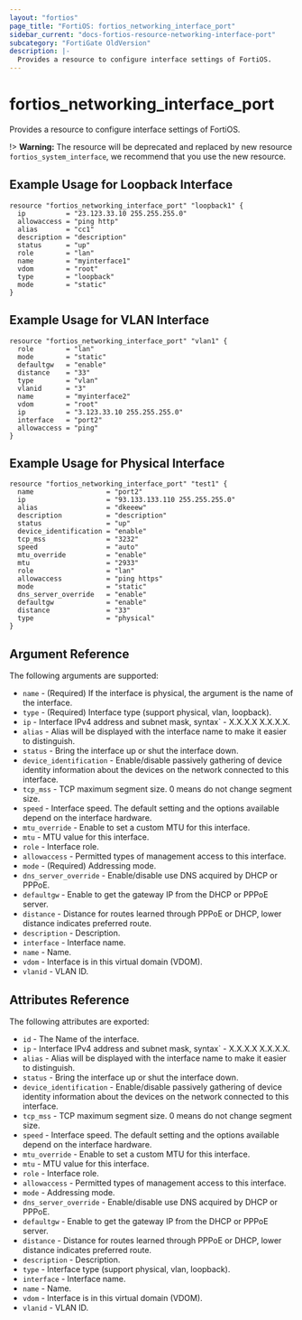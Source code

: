```yaml
---
layout: "fortios"
page_title: "FortiOS: fortios_networking_interface_port"
sidebar_current: "docs-fortios-resource-networking-interface-port"
subcategory: "FortiGate OldVersion"
description: |-
  Provides a resource to configure interface settings of FortiOS.
---
```


# fortios_networking_interface_port
Provides a resource to configure interface settings of FortiOS.

!> **Warning:** The resource will be deprecated and replaced by new resource `fortios_system_interface`, we recommend that you use the new resource.

## Example Usage for Loopback Interface
```hcl
resource "fortios_networking_interface_port" "loopback1" {
  ip          = "23.123.33.10 255.255.255.0"
  allowaccess = "ping http"
  alias       = "cc1"
  description = "description"
  status      = "up"
  role        = "lan"
  name        = "myinterface1"
  vdom        = "root"
  type        = "loopback"
  mode        = "static"
}
```

## Example Usage for VLAN Interface
```hcl
resource "fortios_networking_interface_port" "vlan1" {
  role        = "lan"
  mode        = "static"
  defaultgw   = "enable"
  distance    = "33"
  type        = "vlan"
  vlanid      = "3"
  name        = "myinterface2"
  vdom        = "root"
  ip          = "3.123.33.10 255.255.255.0"
  interface   = "port2"
  allowaccess = "ping"
}
```

## Example Usage for Physical Interface
```hcl
resource "fortios_networking_interface_port" "test1" {
  name                  = "port2"
  ip                    = "93.133.133.110 255.255.255.0"
  alias                 = "dkeeew"
  description           = "description"
  status                = "up"
  device_identification = "enable"
  tcp_mss               = "3232"
  speed                 = "auto"
  mtu_override          = "enable"
  mtu                   = "2933"
  role                  = "lan"
  allowaccess           = "ping https"
  mode                  = "static"
  dns_server_override   = "enable"
  defaultgw             = "enable"
  distance              = "33"
  type                  = "physical"
}
```

## Argument Reference
The following arguments are supported:

* `name` - (Required) If the interface is physical, the argument is the name of the interface.
* `type` - (Required) Interface type (support physical, vlan, loopback).
* `ip` - Interface IPv4 address and subnet mask, syntax` - X.X.X.X X.X.X.X.
* `alias` - Alias will be displayed with the interface name to make it easier to distinguish.
* `status` - Bring the interface up or shut the interface down.
* `device_identification` - Enable/disable passively gathering of device identity information about the devices on the network connected to this interface.
* `tcp_mss` - TCP maximum segment size. 0 means do not change segment size.
* `speed` - Interface speed. The default setting and the options available depend on the interface hardware.
* `mtu_override` - Enable to set a custom MTU for this interface.
* `mtu` - MTU value for this interface.
* `role` - Interface role.
* `allowaccess` - Permitted types of management access to this interface.
* `mode` - (Required) Addressing mode.
* `dns_server_override` - Enable/disable use DNS acquired by DHCP or PPPoE.
* `defaultgw` - Enable to get the gateway IP from the DHCP or PPPoE server.
* `distance` - Distance for routes learned through PPPoE or DHCP, lower distance indicates preferred route.
* `description` - Description.
* `interface` - Interface name.
* `name` - Name.
* `vdom` - Interface is in this virtual domain (VDOM).
* `vlanid` - VLAN ID.

## Attributes Reference
The following attributes are exported:

* `id` - The Name of the interface.
* `ip` - Interface IPv4 address and subnet mask, syntax` - X.X.X.X X.X.X.X.
* `alias` - Alias will be displayed with the interface name to make it easier to distinguish.
* `status` - Bring the interface up or shut the interface down.
* `device_identification` - Enable/disable passively gathering of device identity information about the devices on the network connected to this interface.
* `tcp_mss` - TCP maximum segment size. 0 means do not change segment size.
* `speed` - Interface speed. The default setting and the options available depend on the interface hardware.
* `mtu_override` - Enable to set a custom MTU for this interface.
* `mtu` - MTU value for this interface.
* `role` - Interface role.
* `allowaccess` - Permitted types of management access to this interface.
* `mode` - Addressing mode.
* `dns_server_override` - Enable/disable use DNS acquired by DHCP or PPPoE.
* `defaultgw` - Enable to get the gateway IP from the DHCP or PPPoE server.
* `distance` - Distance for routes learned through PPPoE or DHCP, lower distance indicates preferred route.
* `description` - Description.
* `type` - Interface type (support physical, vlan, loopback).
* `interface` - Interface name.
* `name` - Name.
* `vdom` - Interface is in this virtual domain (VDOM).
* `vlanid` - VLAN ID.

